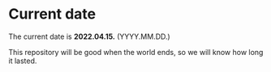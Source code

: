 # Current date

The current date is **2022.04.15.** (YYYY.MM.DD.)

This repository will be good when the world ends, so we will know how long it lasted.